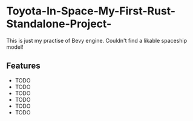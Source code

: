 # Toyota-In-Space-My-First-Rust-Standalone-Project-

This is just my practise of Bevy engine. Couldn't find a likable spaceship model!

## Features

- TODO
- TODO
- TODO
- TODO
- TODO
- TODO
